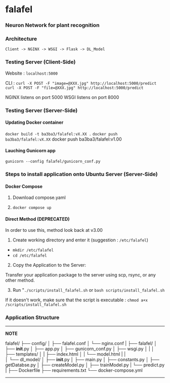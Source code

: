 # falafel

### Neuron Network for plant recognition

### Architecture 

`Client -> NGINX -> WSGI -> Flask -> DL_Model`


### Testing Server (Client-Side)


Website :   `localhost:5000`

CLI :       `curl -X POST -F "image=@XXX.jpg" http://localhost:5000/predict`
            `curl -X POST -F "file=@XXX.jpg" http://localhost:5000/predict`


NGINX listens on port 5000
WSGI  listens on port 8000



### Testing Server (Server-Side)

#### Updating Docker container

`docker build -t ba3ba3/falafel:vX.XX .`
`docker push ba3ba3/falafel:vX.XX`
docker push ba3ba3/falafel:v1.00

#### Lauching Gunicorn app

`gunicorn --config falafel/gunicorn_conf.py`



### Steps to install application onto Ubuntu Server (Server-Side)

#### Docker Compose

1. Download compose.yaml

2. `docker compose up`


#### Direct Method (DEPRECATED)

In order to use this, method look back at v3.00

1. Create working directory and enter it (suggestion : `/etc/falafel`)

- `mkdir /etc/falafel`
- `cd /etc/falafel`

2. Copy the Application to the Server:

Transfer your application package to the server using scp, rsync, or any other method.


3. Run "`./scripts/install_falafel.sh`  or `bash scripts/install_falafel.sh`

If it doesn't work, make sure that the script is executable : `chmod a+x /scripts/install_falafel.sh`


### Application Structure

---
**NOTE**


falafel/
├── config/
│   ├── falafel.conf
│   └── nginx.conf
|
├── falafel/
│   ├── __init__.py
│   ├── app.py
│   ├── gunicorn_conf.py
│   ├── wsgi.py
│   |
│   ├── templates/
│   |   ├── index.html
│   |   └── model.html
|   |   
│   └── dl_model/
│       ├── __init__.py
│       ├── main.py
│       ├── constants.py
│       ├── getDatabse.py
│       ├── createModel.py
│       ├── trainModel.py
|       └── predict.py
|
├── Dockerfile
├── requirements.txt
└── docker-compose.yml


---

